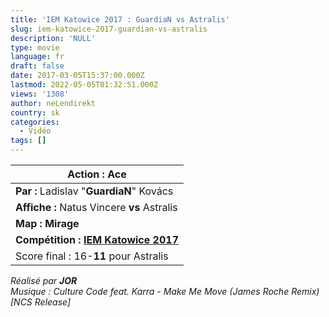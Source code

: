 ```yaml
---
title: 'IEM Katowice 2017 : GuardiaN vs Astralis'
slug: iem-katowice-2017-guardian-vs-astralis
description: 'NULL'
type: movie
language: fr
draft: false
date: 2017-03-05T15:37:00.000Z
lastmod: 2022-05-05T01:32:51.000Z
views: '1308'
author: neLendirekt
country: sk
categories:
  - Vidéo
tags: []
---
```

| **Action :** Ace                                                                |
| ------------------------------------------------------------------------------- |
| **Par :** Ladislav "**GuardiaN**" Kovács                                        |
| **Affiche :** Natus Vincere **vs** Astralis                                     |
| **Map : Mirage**                                                                |
| **Compétition : [IEM Katowice 2017 ](/tournament/esl-pro-league-s5-europe/49)** |
| Score final : 16\-**11** pour  Astralis                                         |

_Réalisé par **JOR**_  
_Musique : Culture Code feat. Karra - Make Me Move (James Roche Remix) \[NCS Release\]_
